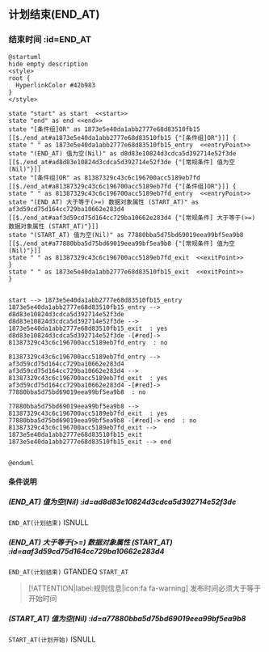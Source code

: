 ## 计划结束(END_AT) <!-- {docsify-ignore-all} -->

   

### 结束时间 :id=END_AT

```plantuml
@startuml
hide empty description
<style>
root {
  HyperlinkColor #42b983
}
</style>

state "start" as start  <<start>>
state "end" as end <<end>>
state "[条件组]OR" as 1873e5e40da1abb2777e68d83510fb15 [[$./end_at#a1873e5e40da1abb2777e68d83510fb15 {"[条件组]OR"}]] {
state " " as 1873e5e40da1abb2777e68d83510fb15_entry  <<entryPoint>>
state "(END_AT) 值为空(Nil)" as d8d83e10824d3cdca5d392714e52f3de [[$./end_at#ad8d83e10824d3cdca5d392714e52f3de {"[常规条件] 值为空(Nil)"}]]
state "[条件组]OR" as 81387329c43c6c196700acc5189eb7fd [[$./end_at#a81387329c43c6c196700acc5189eb7fd {"[条件组]OR"}]] {
state " " as 81387329c43c6c196700acc5189eb7fd_entry  <<entryPoint>>
state "(END_AT) 大于等于(>=) 数据对象属性 (START_AT)" as af3d59cd75d164cc729ba10662e283d4 [[$./end_at#aaf3d59cd75d164cc729ba10662e283d4 {"[常规条件] 大于等于(>=) 数据对象属性 (START_AT)"}]]
state "(START_AT) 值为空(Nil)" as 77880bba5d75bd69019eea99bf5ea9b8 [[$./end_at#a77880bba5d75bd69019eea99bf5ea9b8 {"[常规条件] 值为空(Nil)"}]]
state " " as 81387329c43c6c196700acc5189eb7fd_exit  <<exitPoint>>
}
state " " as 1873e5e40da1abb2777e68d83510fb15_exit  <<exitPoint>>
}


start --> 1873e5e40da1abb2777e68d83510fb15_entry 
1873e5e40da1abb2777e68d83510fb15_entry --> d8d83e10824d3cdca5d392714e52f3de 
d8d83e10824d3cdca5d392714e52f3de --> 1873e5e40da1abb2777e68d83510fb15_exit  : yes
d8d83e10824d3cdca5d392714e52f3de -[#red]-> 81387329c43c6c196700acc5189eb7fd_entry  : no

81387329c43c6c196700acc5189eb7fd_entry --> af3d59cd75d164cc729ba10662e283d4 
af3d59cd75d164cc729ba10662e283d4 --> 81387329c43c6c196700acc5189eb7fd_exit  : yes
af3d59cd75d164cc729ba10662e283d4 -[#red]-> 77880bba5d75bd69019eea99bf5ea9b8  : no

77880bba5d75bd69019eea99bf5ea9b8 --> 81387329c43c6c196700acc5189eb7fd_exit  : yes
77880bba5d75bd69019eea99bf5ea9b8 -[#red]-> end  : no
81387329c43c6c196700acc5189eb7fd_exit --> 1873e5e40da1abb2777e68d83510fb15_exit 
1873e5e40da1abb2777e68d83510fb15_exit --> end 


@enduml
```

#### 条件说明

##### (END_AT) 值为空(Nil) :id=ad8d83e10824d3cdca5d392714e52f3de



`END_AT(计划结束)` ISNULL 

##### (END_AT) 大于等于(>=) 数据对象属性 (START_AT) :id=aaf3d59cd75d164cc729ba10662e283d4



`END_AT(计划结束)` GTANDEQ  `START_AT`

> [!ATTENTION|label:规则信息|icon:fa fa-warning]
> 发布时间必须大于等于开始时间


##### (START_AT) 值为空(Nil) :id=a77880bba5d75bd69019eea99bf5ea9b8



`START_AT(计划开始)` ISNULL 






